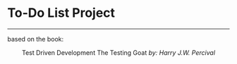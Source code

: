 # To-Do List Project
---
based on the book:  
<p align="center">
<bold>Test Driven Development</bold>  
The Testing Goat  
<i>by: Harry J.W. Percival</i>  
</p>
